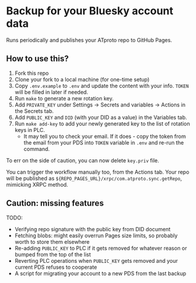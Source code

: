 # Backup for your Bluesky account data

Runs periodically and publishes your ATproto repo to GitHub Pages.

## How to use this?

1. Fork this repo
2. Clone your fork to a local machine (for one-time setup)
3. Copy `.env.example` to `.env` and update the content with your info. `TOKEN` will be filled in later if needed.
4. Run `make` to generate a new rotation key.
5. Add `PRIVATE_KEY` under Settings -> Secrets and variables -> Actions in the Secrets tab.
6. Add `PUBLIC_KEY` and `DID` (with your DID as a value) in the Variables tab.
7. Run `make add-key` to add your newly generated key to the list of rotation keys in PLC.
    * It may tell you to check your email. If it does - copy the token from the email from your PDS into `TOKEN` variable in `.env` and re-run the command.

To err on the side of caution, you can now delete `key.priv` file.

You can trigger the workflow manually too, from the Actions tab. Your repo will be published as `${REPO_PAGES_URL}/xrpc/com.atproto.sync.getRepo`, mimicking XRPC method.

## Caution: missing features

TODO:

* Verifying repo signature with the public key from DID document
* Fetching blobs: might easily overrun Pages size limits, so probably worth to store them elsewhere
* Re-adding `PUBLIC_KEY` to PLC if it gets removed for whatever reason or bumped from the top of the list
* Reverting PLC operations when `PUBLIC_KEY` gets removed and your current PDS refuses to cooperate
* A script for migrating your account to a new PDS from the last backup
